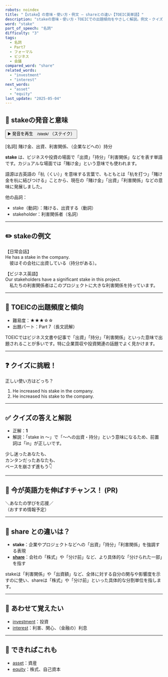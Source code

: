 ```yaml
---
robots: noindex
title: "【stake】の意味・使い方・例文 ― shareとの違い【TOEIC英単語】"
description: "stakeの意味・使い方・TOEICでの出題傾向をやさしく解説。例文・クイズ付きでshareとの違いもわかりやすく学べます。"
word: "stake"
part_of_speech: "名詞"
difficulty: "3"
tags:
  - 名詞
  - Part7
  - フォーマル
  - ビジネス
  - 会議
compared_word: "share"
related_words:
  - "investment"
  - "interest"
next_words:
  - "asset"
  - "equity"
last_update: "2025-05-04"
---
```


## 🔰 stakeの発音と意味

<button class="play-audio" onclick="playTTS('stake')">
  <span class="play-audio-main">
    ▶️ 発音を再生　/steɪk/
  </span>
  <span class="play-audio-sub">
    （ステイク）
  </span>
</button>

[名詞] 賭け金、出資、利害関係、（企業などへの）持分

**stake** は、ビジネスや投資の場面で「出資」「持分」「利害関係」などを表す単語です。カジュアルな場面では「賭け金」という意味でも使われます。

語源は古英語の「杭（くい）」を意味する言葉で、もともとは「杭を打つ」「賭け金を杭に結びつける」ことから、現在の「賭け金」「出資」「利害関係」などの意味に発展しました。

他の品詞：  
- stake（動詞）：賭ける、出資する（動詞）
- stakeholder：利害関係者（名詞）

---

## ✏️ stakeの例文

【日常会話】  
He has a stake in the company.  
　彼はその会社に出資している（持分がある）。

【ビジネス英語】  
Our stakeholders have a significant stake in this project.  
　私たちの利害関係者はこのプロジェクトに大きな利害関係を持っています。

---

## 🎯 TOEICの出題頻度と傾向

- 難易度：★★★☆☆
- 出題パート：Part 7（長文読解）

TOEICではビジネス文書や記事で「出資」「持分」「利害関係」といった意味で出題されることが多いです。特に企業買収や投資関連の話題でよく見かけます。

---

## ❓ クイズに挑戦！

正しい使い方はどっち？

1. He increased his stake in the company.  
2. He increased his stake to the company.

---

## ✅ クイズの答えと解説

- 正解：**1**
- 解説：「stake in ～」で「～への出資・持分」という意味になるため、前置詞は「in」が正しいです。

少し迷ったあなたも、  
カンタンだったあなたも、  
ペースを崩さず進もう👇️

---

## 🚀 今が英語力を伸ばすチャンス！ (PR)

<div class="info-center">
＼あなたの学びを応援／<br>  
（おすすめ情報予定）
</div>

---

## 🤔  share との違いは？

- **stake**：企業やプロジェクトなどへの「出資」「持分」「利害関係」を強調する表現
- **[share](/share)**：会社の「株式」や「分け前」など、より具体的な「分けられた一部」を指す

stakeは「利害関係」や「出資額」など、全体に対する自分の関与や影響度を示すのに使い、shareは「株式」や「分け前」といった具体的な分割単位を指します。

---

## 🧩 あわせて覚えたい

- [investment](/investment)：投資
- [interest](/interest)：利害、関心、（金融の）利息

---

## 📖 できればこれも

- [asset](/asset)：資産
- [equity](/equity)：株式、自己資本

<!-- cvid: aid18_bid37 -->
